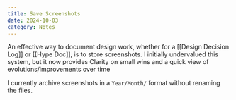 ```yaml
---
title: Save Screenshots
date: 2024-10-03
category: Notes
---
```

An effective way to document design work, whether for a [[Design Decision Log]] or [[Hype Doc]], is to store screenshots. I initially undervalued this system, but it now provides Clarity on small wins and a quick view of evolutions/improvements over time

I currently archive screenshots in a `Year/Month/` format without renaming the files.